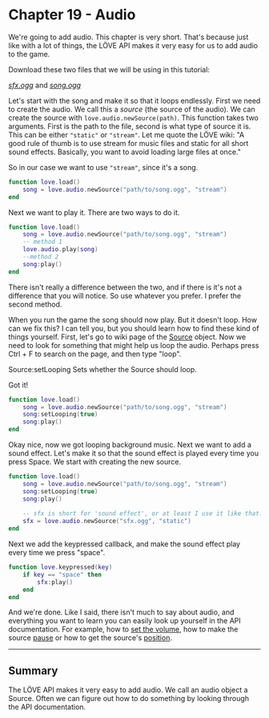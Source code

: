 # Chapter 19 - Audio

We're going to add audio. This chapter is very short. That's because just like with a lot of things, the LÖVE API makes it very easy for us to add audio to the game.

Download these two files that we will be using in this tutorial:

[*sfx.ogg*](/images/book/19/sfx.ogg) and [*song.ogg*](/images/book/19/song.ogg)

Let's start with the song and make it so that it loops endlessly.
First we need to create the audio. We call this a *source* (the source of the audio). We can create the source with `love.audio.newSource(path)`. This function takes two arguments. First is the path to the file, second is what type of source it is. This can be either `"static"` or `"stream"`. Let me quote the LÖVE wiki: "A good rule of thumb is to use stream for music files and static for all short sound effects. Basically, you want to avoid loading large files at once."

So in our case we want to use `"stream"`, since it's a song.

```lua
function love.load()
    song = love.audio.newSource("path/to/song.ogg", "stream")
end
```

Next we want to play it. There are two ways to do it.

```lua
function love.load()
    song = love.audio.newSource("path/to/song.ogg", "stream")
    -- method 1
    love.audio.play(song)
    --method 2
    song:play()
end
```

There isn't really a difference between the two, and if there is it's not a difference that you will notice. So use whatever you prefer. I prefer the second method.

When you run the game the song should now play. But it doesn't loop. How can we fix this? I can tell you, but you should learn how to find these kind of things yourself. First, let's go to wiki page of the [Source](http://love2d.org/wiki/Source) object. Now we need to look for something that might help us loop the audio. Perhaps press Ctrl + F to search on the page, and then type "loop". 

Source:setLooping	Sets whether the Source should loop.

Got it! 

```lua
function love.load()
    song = love.audio.newSource("path/to/song.ogg", "stream")
    song:setLooping(true)
    song:play()
end
```

Okay nice, now we got looping background music. Next we want to add a sound effect. Let's make it so that the sound effect is played every time you press Space. We start with creating the new source.

```lua
function love.load()
    song = love.audio.newSource("path/to/song.ogg", "stream")
    song:setLooping(true)
    song:play()
    
    -- sfx is short for 'sound effect', or at least I use it like that.
    sfx = love.audio.newSource("sfx.ogg", "static")
end
```

Next we add the keypressed callback, and make the sound effect play every time we press "space".

```lua
function love.keypressed(key)
    if key == "space" then
        sfx:play()
    end
end
```

And we're done. Like I said, there isn't much to say about audio, and everything you want to learn you can easily look up yourself in the API documentation. For example, how to [set the volume](http://love2d.org/wiki/Source:setVolume), how to make the source [pause](http://love2d.org/wiki/Source:pause) or how to get the source's [position](http://love2d.org/wiki/Source:tell).

___

## Summary
The LÖVE API makes it very easy to add audio. We call an audio object a Source. Often we can figure out how to do something by looking through the API documentation.